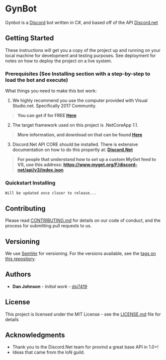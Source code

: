 # GynBot

Gynbot is a [Discord](https://discordapp.com) bot written in C#, and based off of the API [Discord.net](https://discord.foxbot.me/docs/api/index.html)

## Getting Started

These instructions will get you a copy of the project up and running on your local machine for development and testing purposes. See deployment for notes on how to deploy the project on a live system.

### Prerequisites (See Installing section with a step-by-step to load the bot and execute)

What things you need to make this bot work:

1) We highly recommend you use the computer provided with Visual Studio.net. Specifically 2017 Community.
> **You can get if for FREE [Here](https://www.visualstudio.com/vs/)**

2) The target framework used on this project is .NetCoreApp 1.1.
> **More information, and download on that can be found [Here](https://www.microsoft.com/net/core#windowsvs2017)**

3) Discord.Net API CORE should be installed. There is extensive documentation on how to do this propertly at: **[Discord.Net](https://discord.foxbot.me/docs/guides/intro.html)**
> **For people that understand how to set up a custom MyGet feed to VS, use this address: https://www.myget.org/F/discord-net/api/v3/index.json**



### Quickstart Installing

```
Will be updated once closer to release...
```


## Contributing

Please read [CONTRIBUTING.md](CONTRIBUTING.md) for details on our code of conduct, and the process for submitting pull requests to us.

## Versioning

We use [SemVer](http://semver.org/) for versioning. For the versions available, see the [tags on this repository](https://github.com/dsj7419/GynBot/tags). 

## Authors

* **Dan Johnson** - *Initial work* - [dsj7419](https://github.com/dsj7419)

## License

This project is licensed under the MIT License - see the [LICENSE.md](LICENSE.md) file for details

## Acknowledgments

* Thank you to the Discord.Net team for provind a great base API in 1.0+!
* Ideas that came from the IoN guild.
